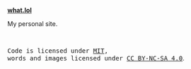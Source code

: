 **[what.lol](https://what.lol)**

My personal site.

<br>

<samp>Code is licensed under <a href='./LICENSE'>MIT</a>, <br> words and images licensed under <a href='https://creativecommons.org/licenses/by-nc-sa/4.0/'>CC BY-NC-SA 4.0</a></samp>.